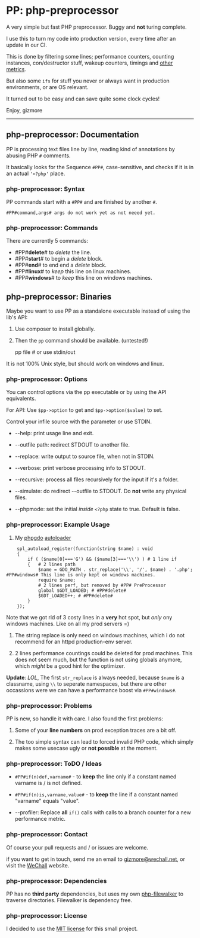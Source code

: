 # PP: php-preprocessor

A very simple but fast PHP preprocessor.
Buggy and **not** turing complete.

I use this to turn my code into production version, every time after an update in our CI.

This is done by filtering some lines;
performance counters, counting instances, con/destructor stuff, wakeup counters, timings and [other metrics](https://github.com/gizmore/phpgdo/blob/main/GDO/Perf/GDT_PerfBar.php#L35).

But also some `ifs` for stuff you never or always want in production environments, or are OS relevant.

It turned out to be easy and can save quite some clock cycles!

Enjoy,
gizmore

---

## php-preprocessor: Documentation

PP is processing text files line by line,
reading kind of annotations by abusing PHP `#` comments.

It basically looks for the Sequence `#PP#`, case-sensitive, and checks if it is in an actual `'<?php'` place.


### php-preprocessor: Syntax

PP commands start with a `#PP#` and are finished by another `#`.

    #PP#command,args# args do not work yet as not neeed yet.


### php-preprocessor: Commands

There are currently 5 commands:

 - #PP#**delete**# to *delete* the line.
 - #PP#**start**# to begin a *delete* block.
 - #PP#**end**# to end end a *delete* block.
 - #PP#**linux**# to *keep* this line on linux machines.
 - #PP#**windows**# to *keep* this line on windows machines.


## php-preprocessor: Binaries

Maybe you want to use PP as a standalone executable instead of using the lib's API:

1. Use composer to install globally.
2. Then the `pp` command should be available. (untested!)


    pp file # or use stdin/out
    
    
It is not 100% Unix style, but should work on windows and linux.


### php-preprocessor: Options

You can control options via the pp executable or by using the API equivalents.

For API: Use `$pp->option` to get and `$pp->option($value)` to set.

Control your infile source with the parameter or use STDIN.

 - --help: print usage line and exit.
 
 - --outfile path: redirect STDOUT to another file.
 
 - --replace: write output to source file, when not in STDIN.
 
 - --verbose: print verbose processing info to STDOUT.
 
 - --recursive: process all files recursively for the input if it's a folder.
 
 - --simulate: do redirect --outfile to STDOUT. Do **not** write any physical files.
 
 - --phpmode: set the initial *inside* `<?php` state to true. Default is false.
 

### php-preprocessor: Example Usage

1) My [phpgdo](https://github.com/gizmore/phpgdo)
 [autoloader](https://github.com/gizmore/phpgdo/blob/main/GDO7.php#L29)

```
    spl_autoload_register(function(string $name) : void
    {
        if ( ($name[0]==='G') && ($name[3]==='\\') ) # 1 line if
        {   # 2 lines path
            $name = GDO_PATH . str_replace('\\', '/', $name) . '.php'; #PP#windows# This line is only kept on windows machines.
            require $name;
            # 2 lines perf, but removed by #PP# PreProcessor
            global $GDT_LOADED; # #PP#delete#
            $GDT_LOADED++; # #PP#delete#
        }
    });
```


Note that we got rid of 3 costy lines in a **very** hot spot,
but *only* ony windows machines. Like on all my prod servers =)


1. The string replace is only need on windows machines, which i do not recommend for an httpd production-env server.

2. 2 lines performance countings could be deleted for prod machines. This does not seem much, but the function is not using  globals anymore, which *might* be a good hint for the optimizer.

**Update**: *LOL*, The first `str_replace` is always needed,
because `$name` is a classname, using `\\` to seperate namespaces,
but there are other occassions were we can have a performance boost via `#PP#windows#`.


### php-preprocessor: Problems

PP is new, so handle it with care. I also found the first problems:

1. Some of your **line numbers** on prod exception traces are a bit off.

2. The too simple syntax can lead to forced invalid PHP code,
which simply makes some usecase ugly or **not possible** at the moment.


### php-preprocessor: ToDO / Ideas

 - `#PP#if(n)def,varname#` - to **keep** the line only if a constant named varname is / is not defined.

 - `#PP#if(n)is,varname,value#` - to **keep** the line if a constant named "varname" equals "value".

 - --profiler: Replace **all** `if()` calls with calls to a branch counter for a new performance metric.


### php-preprocessor: Contact

Of course your pull requests and / or issues are welcome.

if you want to get in touch, send me an email to gizmore@wechall.net, or visit the
[WeChall](https://www.wechall.net) website.


### php-preprocessor: Dependencies

PP has no **third party** dependencies, but uses my own 
[php-filewalker](https://github.com/gizmore/php-filewalker) to traverse directories. Filewalker is dependency free.


### php-preprocessor: License

I decided to use the [MIT license](./LICENSE) for this small project.
